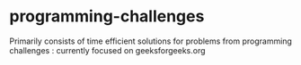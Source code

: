 # programming-challenges


Primarily consists of time efficient solutions for problems from programming challenges : currently focused on geeksforgeeks.org
